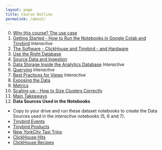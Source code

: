 ```yaml
---
layout: page
title: Course Outline
permalink: /about/
---
```


0. [Why this course? The use case](https://colab.research.google.com/github/AlisonJD/RTACourse/blob/main/00_Why_this_Course.ipynb)
1. [Getting Started - How to Run the Notebooks in Google Colab and Tinybird](https://colab.research.google.com/github/AlisonJD/RTACourse/blob/main/01_Getting_Started.ipynb) *Interactive*
2. [The Software - ClickHouse and Tinybird - and Hardware](https://colab.research.google.com/github/AlisonJD/RTACourse/blob/main/02_Software_and_Hardware.ipynb)
3. [Use the Right Database](https://colab.research.google.com/github/AlisonJD/RTACourse/blob/main/03_Use_the_Right_Database.ipynb)
4. [Source Data and Ingestion](https://colab.research.google.com/github/AlisonJD/RTACourse/blob/main/04_Source_Data_and_Ingestion.ipynb)
5. [Data Storage Inside the Analytics Database](https://colab.research.google.com/github/AlisonJD/RTACourse/blob/main/05_Data_Storage_Inside_the_Analytics_Database.ipynb) *Interactive*
6. [Querying](https://colab.research.google.com/github/AlisonJD/RTACourse/blob/main/06_Querying.ipynb) *Interactive*
7. [Best Practices for Views](https://colab.research.google.com/github/AlisonJD/RTACourse/blob/main/07_Best_Practices_for_Views.ipynb) *Interactive*
8. [Exposing the Data](https://colab.research.google.com/github/AlisonJD/RTACourse/blob/main/08_Exposing_the_Data.ipynb)
9. [Metrics](https://colab.research.google.com/github/AlisonJD/RTACourse/blob/main/09_Metrics.ipynb)
10. [Scaling-up - How to Size Clusters Correctly](https://colab.research.google.com/github/AlisonJD/RTACourse/blob/main/10_Scaling_up.ipynb)
11. [Main Takeaways](https://colab.research.google.com/github/AlisonJD/RTACourse/blob/main/11_Main_Takeaways.ipynb)
12. **Data Sources Used in the Notebooks**
  - Copy to your drive and run these dataset notebooks to create the Data Sources used in the *interactive* notebooks (5, 6 and 7).
- [Tinybird Events](https://colab.research.google.com/github/AlisonJD/RTACourse/blob/main/Tinybird_Events_Dataset.ipynb) 
- [Tinybird Products](https://colab.research.google.com/github/AlisonJD/RTACourse/blob/main/Tinybird_Products_Dataset.ipynb) 
- [New YorkCity Taxi Trips](https://colab.research.google.com/github/AlisonJD/RTACourse/blob/main/New_York_City_Taxi_Trip_Datasets.ipynb) 
- [ClickHouse Hits](https://colab.research.google.com/github/AlisonJD/RTACourse/blob/main/ClickHouse_Hits_Dataset.ipynb) 
- [ClickHouse Recipes](https://colab.research.google.com/github/AlisonJD/RTACourse/blob/main/ClickHouse_Recipes_Dataset.ipynb)
